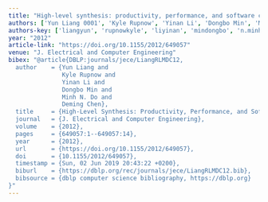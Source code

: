```yaml
---
title: "High-level synthesis: productivity, performance, and software constraints"
authors: ['Yun Liang 0001', 'Kyle Rupnow', 'Yinan Li', 'Dongbo Min', 'Minh N. Do', 'Deming Chen']
authors-key: ['liangyun', 'rupnowkyle', 'liyinan', 'mindongbo', 'n.minh', 'chendeming']
year: "2012"
article-link: "https://doi.org/10.1155/2012/649057"
venue: "J. Electrical and Computer Engineering"
bibex: "@article{DBLP:journals/jece/LiangRLMDC12,
  author    = {Yun Liang and
               Kyle Rupnow and
               Yinan Li and
               Dongbo Min and
               Minh N. Do and
               Deming Chen},
  title     = {High-Level Synthesis: Productivity, Performance, and Software Constraints},
  journal   = {J. Electrical and Computer Engineering},
  volume    = {2012},
  pages     = {649057:1--649057:14},
  year      = {2012},
  url       = {https://doi.org/10.1155/2012/649057},
  doi       = {10.1155/2012/649057},
  timestamp = {Sun, 02 Jun 2019 20:43:22 +0200},
  biburl    = {https://dblp.org/rec/journals/jece/LiangRLMDC12.bib},
  bibsource = {dblp computer science bibliography, https://dblp.org}
}"
---
```

